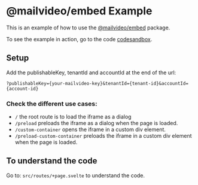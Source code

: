 # @mailvideo/embed Example

This is an example of how to use the [@mailvideo/embed](https://www.npmjs.com/package/@mailvideo/embed) package.

To see the example in action, go to the code [codesandbox](https://codesandbox.io/s/github/mailvideo/embed/tree/master/example).

## Setup

Add the publishableKey, tenantId and accountId at the end of the url:

```
?publishableKey={your-mailvideo-key}&tenantId={tenant-id}&accountId={account-id}
```

### Check the different use cases:

-   `/` the root route is to load the iframe as a dialog
-   `/preload` preloads the iframe as a dialog when the page is loaded.
-   `/custom-container` opens the iframe in a custom div element.
-   `/preload-custom-container` preloads the iframe in a custom div element when the page is loaded.

## To understand the code

Go to:
`src/routes/+page.svelte`
to understand the code.
